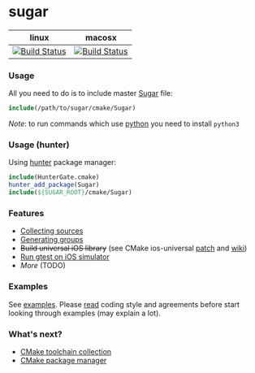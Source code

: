 # sugar
| linux                           | macosx                          |
|---------------------------------|---------------------------------|
| [![Build Status][master]][repo] | [![Build Status][macosx]][repo] |

[master]: https://travis-ci.org/ruslo/sugar.png?branch=master
[macosx]: https://travis-ci.org/ruslo/sugar.png?branch=travis.macosx
[repo]: https://travis-ci.org/ruslo/sugar

### Usage
All you need to do is to include master [Sugar](https://github.com/ruslo/sugar/tree/master/cmake) file:
```cmake
include(/path/to/sugar/cmake/Sugar)
```

*Note*: to run commands which use [python](https://github.com/ruslo/sugar/tree/master/python) you need to install `python3`

### Usage (hunter)
Using [hunter](http://github.com/ruslo/hunter) package manager:
```cmake
include(HunterGate.cmake)
hunter_add_package(Sugar)
include(${SUGAR_ROOT}/cmake/Sugar)
```

### Features
* [Collecting sources](https://github.com/ruslo/sugar/wiki/Collecting-sources)
* [Generating groups](https://github.com/ruslo/sugar/wiki/Generating-groups)
* ~~Build universal iOS library~~ (see CMake ios-universal
[patch](https://github.com/ruslo/CMake/releases) and [wiki](https://github.com/ruslo/sugar/wiki/Building-universal-ios-library))
* [Run gtest on iOS simulator](https://github.com/ruslo/sugar/tree/master/cmake/core#sugar_add_ios_gtest)
* *More* (TODO)

### Examples
See [examples](https://github.com/ruslo/sugar/tree/master/examples).
Please [read](https://github.com/ruslo/0/wiki/CMake) coding style and
agreements before start looking through examples (may explain a lot).

### What's next?
* [CMake toolchain collection](https://github.com/ruslo/polly)
* [CMake package manager](https://github.com/ruslo/hunter)
